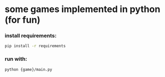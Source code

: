 # some games implemented in python (for fun)

### install requirements:
```bash
pip install -r requirements
```

### run with:

```bash
python {game}/main.py
```
